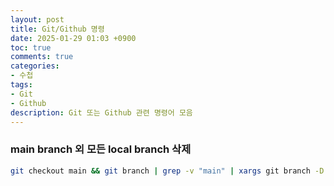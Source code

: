 ```yaml
---
layout: post
title: Git/Github 명령
date: 2025-01-29 01:03 +0900
toc: true
comments: true
categories:
- 수첩
tags:
- Git
- Github
description: Git 또는 Github 관련 명령어 모음
---
```


### main branch 외 모든 local branch 삭제
```bash
git checkout main && git branch | grep -v "main" | xargs git branch -D
```